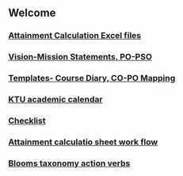 
## Welcome 

### <a href="excel">Attainment Calculation Excel files</a>

### <a href="vision">Vision-Mission Statements, PO-PSO</a>

### <a href="diary">Templates- Course Diary, CO-PO Mapping</a>

### <a href="calendar">KTU academic calendar</a>

### <a href="checklist">Checklist</a>

### <a href="excel_workflow.">Attainment calculatio sheet work flow</a>

### <a href="blooms">Blooms taxonomy action verbs</a>

